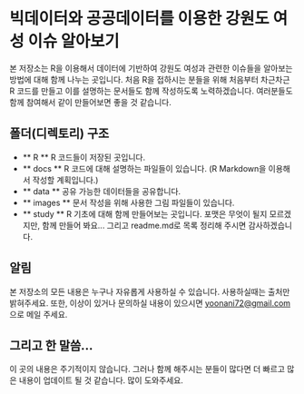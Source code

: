 # 빅데이터와 공공데이터를 이용한 강원도 여성 이슈 알아보기
본 저장소는 R을 이용해서 데이터에 기반하여 강원도 여성과 관련한 이슈들을 알아보는 방법에 대해 함께 나누는 곳입니다. 처음 R을 접하시는 분들을 위해 처음부터 차근차근 R 코드를 만들고 이를 설명하는 문서들도 함께 작성하도록 노력하겠습니다.
여러분들도 함께 참여해서 같이 만들어보면 좋을 것 같습니다.

## 폴더(디렉토리) 구조

* ** R ** R 코드들이 저장된 곳입니다.
* ** docs ** R 코드에 대해 설명하는 파일들이 있습니다. (R Markdown을 이용해서 작성할 계획입니다.)
* ** data ** 공유 가능한 데이터들을 공유합니다.
* ** images ** 문서 작성을 위해 사용한 그림 파일들이 있습니다.
* ** study ** R 기초에 대해 함께 만들어보는 곳입니다. 포맷은 무엇이 될지 모르겠지만, 함께 만들어 봐요... 그리고 readme.md로 목록 정리해 주시면 감사하겠습니다.

## 알림
본 저장소의 모든 내용은 누구나 자유롭게 사용하실 수 있습니다. 사용하실때는 출처만 밝혀주세요.
또한, 이상이 있거나 문의하실 내용이 있으시면 yoonani72@gmail.com 으로 메일 주세요.


## 그리고 한 말씀...
이 곳의 내용은 주기적이지 않습니다. 그러나 함께 해주시는 분들이 많다면 더 빠르고 많은 내용이 업데이트 될 것 같습니다. 많이 도와주세요.
